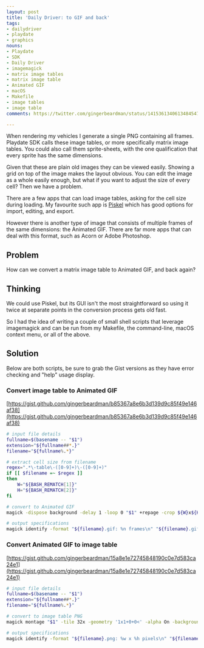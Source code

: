 ```yaml
---
layout: post
title: 'Daily Driver: to GIF and back'
tags:
- dailydriver
- playdate
- graphics
nouns:
- Playdate
- SDK
- Daily Driver
- imagemagick
- matrix image tables
- matrix image table
- Animated GIF
- macOS
- Makefile
- image tables
- image table
comments: https://twitter.com/gingerbeardman/status/1415361340613484547

---
```

When rendering my vehicles I generate a single PNG containing all frames. Playdate SDK calls these image tables, or more specifically matrix image tables. You could also call them sprite-sheets, with the one qualification that every sprite has the same dimensions.

Given that these are plain old images they can be viewed easily. Showing a grid on top of the image makes the layout obvious. You can edit the image as a whole easily enough, but what if you want to adjust the size of every cell? Then we have a problem.

There are a few apps that can load image tables, asking for the cell size during loading. My favourite such app is [Piskel](https://www.piskelapp.com) which has good options for import, editing, and export.

However there is another type of image that consists of multiple frames of the same dimensions: the Animated GIF. There are far more apps that can deal with this format, such as Acorn or Adobe Photoshop.

## Problem

How can we convert a matrix image table to Animated GIF, and back again?

## Thinking

We could use Piskel, but its GUI isn't the most straightforward so using it twice at separate points in the conversion process gets old fast.

So I had the idea of writing a couple of small shell scripts that leverage imagemagick and can be run from my Makefile, the command-line, macOS context menu, or all of the above.

## Solution

Below are both scripts, be sure to grab the Gist versions as they have error checking and "help" usage display.

### Convert image table to Animated GIF

[https://gist.github.com/gingerbeardman/b85367a8e6b3d139d9c85f49e146af38](https://gist.github.com/gingerbeardman/b85367a8e6b3d139d9c85f49e146af38)

```sh
# input file details
fullname=$(basename -- "$1")
extension="${fullname##*.}"
filename="${fullname%.*}"

# extract cell size from filename
regex=".*\-table\-([0-9]+)\-([0-9]+)"
if [[ $filename =~ $regex ]]
then
	W="${BASH_REMATCH[1]}"
	H="${BASH_REMATCH[2]}"
fi

# convert to Animated GIF
magick -dispose background -delay 1 -loop 0 "$1" +repage -crop ${W}x${H} +repage "${filename}.gif"

# output specifications
magick identify -format "${filename}.gif: %n frames\n" "${filename}.gif" | head -1
```

### Convert Animated GIF to image table

[https://gist.github.com/gingerbeardman/15a8e1e72745848190c0e7d583ca24e1](https://gist.github.com/gingerbeardman/15a8e1e72745848190c0e7d583ca24e1)

```sh
# input file details
fullname=$(basename -- "$1")
extension="${fullname##*.}"
filename="${fullname%.*}"

# convert to image table PNG
magick montage "$1" -tile 32x -geometry '1x1+0+0<' -alpha On -background transparent "${filename}.png"

# output specifications
magick identify -format "${filename}.png: %w x %h pixels\n" "${filename}.png"
```